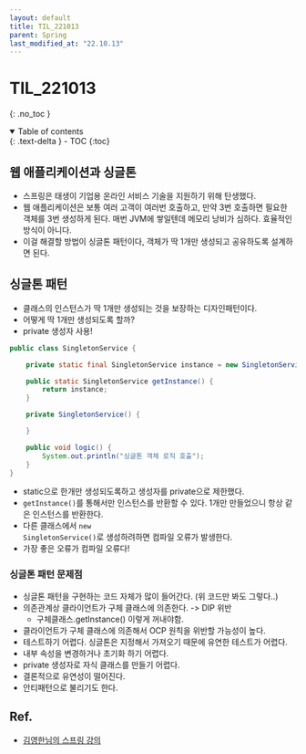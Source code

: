 ```yaml
---
layout: default
title: TIL_221013
parent: Spring
last_modified_at: "22.10.13"
---
```


# TIL_221013
{: .no_toc }

<details open markdown="block">
  <summary>
    Table of contents
  </summary>
  {: .text-delta }
- TOC
{:toc}
</details>

## 웹 애플리케이션과 싱글톤
- 스프링은 태생이 기업용 온라인 서비스 기술을 지원하기 위해 탄생했다.
- 웹 애플리케이션은 보통 여러 고객이 여러번 호출하고, 만약 3번 호출하면 필요한 객체를 3번 생성하게 된다.
매번 JVM에 쌓일텐데 메모리 낭비가 심하다. 효율적인 방식이 아니다.
- 이걸 해결할 방법이 싱글톤 패턴이다, 객체가 딱 1개만 생성되고 공유하도록 설계하면 된다.

## 싱글톤 패턴
- 클래스의 인스턴스가 딱 1개만 생성되는 것을 보장하는 디자인패턴이다.
- 어떻게 딱 1개만 생성되도록 할까?
- private 생성자 사용!

```java
public class SingletonService {

    private static final SingletonService instance = new SingletonService();

    public static SingletonService getInstance() {
        return instance;
    }

    private SingletonService() {

    }

    public void logic() {
        System.out.println("싱글톤 객체 로직 호출");
    }
}

```
- static으로 한개만 생성되도록하고 생성자를 private으로 제한했다.
- <code class="language-plaintext highlighter-rouge">getInstance()</code>를 통해서만 인스턴스를 반환할 수 있다. 1개만 만들었으니 항상 같은 인스턴스를 반환한다.
- 다른 클래스에서 <code class="language-plaintext highlighter-rouge">new SingletonService()</code>로 생성하려하면 컴파일 오류가 발생한다.
- 가장 좋은 오류가 컴파일 오류다!

### 싱글톤 패턴 문제점
- 싱글톤 패턴을 구현하는 코드 자체가 많이 들어간다. (위 코드만 봐도 그렇다..)
- 의존관계상 클라이언트가 구체 클래스에 의존한다. -> DIP 위반
    - 구체클래스.getInstance() 이렇게 꺼내야함.
- 클라이언트가 구체 클래스에 의존해서 OCP 원칙을 위반할 가능성이 높다.
- 테스트하기 어렵다. 싱글톤은 지정해서 가져오기 때문에 유연한 테스트가 어렵다.
- 내부 속성을 변경하거나 초기화 하기 어렵다.
- private 생성자로 자식 클래스를 만들기 어렵다.
- 결론적으로 유연성이 떨어진다.
- 안티패턴으로 불리기도 한다.



## Ref.
- <a href="https://www.inflearn.com/course/%EC%8A%A4%ED%94%84%EB%A7%81-%ED%95%B5%EC%8B%AC-%EC%9B%90%EB%A6%AC-%EA%B8%B0%EB%B3%B8%ED%8E%B8/dashboard">김영한님의 스프링 강의</a>
